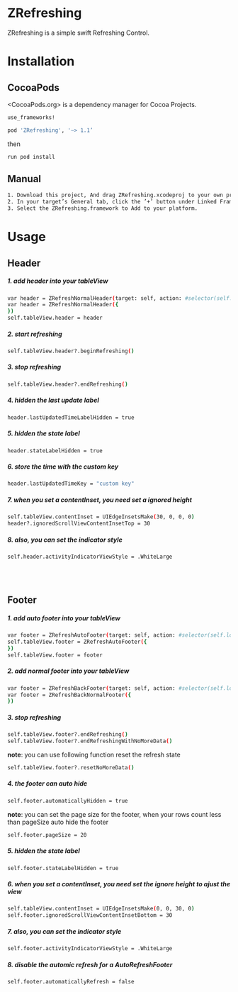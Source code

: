 # ZRefreshing

ZRefreshing is a simple swift Refreshing Control.

# Installation
## CocoaPods
<CocoaPods.org> is a dependency manager for Cocoa Projects.
``` bash 
use_frameworks!

pod 'ZRefreshing', '~> 1.1’
``` 

then
``` bash 
run pod install 
```

## Manual

``` bash 
1. Download this project, And drag ZRefreshing.xcodeproj to your own project.
2. In your target’s General tab, click the ’+’ button under Linked Frameworks and Libraries.
3. Select the ZRefreshing.framework to Add to your platform. 
```

# Usage 
## Header

##### 1.  add header into your tableView
``` bash
var header = ZRefreshNormalHeader(target: self, action: #selector(self.loadData(_:)))
var header = ZRefreshNormalHeader({
})
self.tableView.header = header
```

##### 2.  start refreshing
``` bash
self.tableView.header?.beginRefreshing()
```
##### 3.  stop refreshing
``` bash
self.tableView.header?.endRefreshing()
```
##### 4.  hidden the last update label 
``` bash 
header.lastUpdatedTimeLabelHidden = true
```
##### 5.  hidden the state label 
``` bash
header.stateLabelHidden = true
```
##### 6.  store the time with the custom key 
``` bash
header.lastUpdatedTimeKey = "custom key"
```
##### 7.  when you set a contentInset, you need set a ignored height
``` bash
self.tableView.contentInset = UIEdgeInsetsMake(30, 0, 0, 0)
header?.ignoredScrollViewContentInsetTop = 30
```
##### 8.  also, you can set the indicator style
``` bash 
self.header.activityIndicatorViewStyle = .WhiteLarge
```
<br /> <br />
## Footer
##### 1.  add auto footer into your tableView 
``` bash
var footer = ZRefreshAutoFooter(target: self, action: #selector(self.loadData(_:)))
self.tableView.footer = ZRefreshAutoFooter({
})
self.tableView.footer = footer
```
##### 2.  add normal footer into your tableView
``` bash
var footer = ZRefreshBackFooter(target: self, action: #selector(self.loadData(_:)))
var footer = ZRefreshBackNormalFooter({
})
```
##### 3.  stop refreshing
``` bash
self.tableView.footer?.endRefreshing()
self.tableView.footer?.endRefreshingWithNoMoreData()
```
**note**: you can use following function reset the refresh state
``` bash
self.tableView.footer?.resetNoMoreData()
```
##### 4.  the footer can auto hide
``` bash
self.footer.automaticallyHidden = true
```
**note**: you can set the page size for the footer, when your rows count less than pageSize auto hide the footer
``` bash
self.footer.pageSize = 20
```
##### 5.  hidden the state label 
``` bash
self.footer.stateLabelHidden = true
```
##### 6.  when you set a contentInset, you need set the ignore height to ajust the view
``` bash
self.tableView.contentInset = UIEdgeInsetsMake(0, 0, 30, 0)
self.footer.ignoredScrollViewContentInsetBottom = 30
```
##### 7.  also, you can set the indicator style
``` bash 
self.footer.activityIndicatorViewStyle = .WhiteLarge
```
##### 8.  disable the automic refresh for a AutoRefreshFooter
``` bash
self.footer.automaticallyRefresh = false
```



